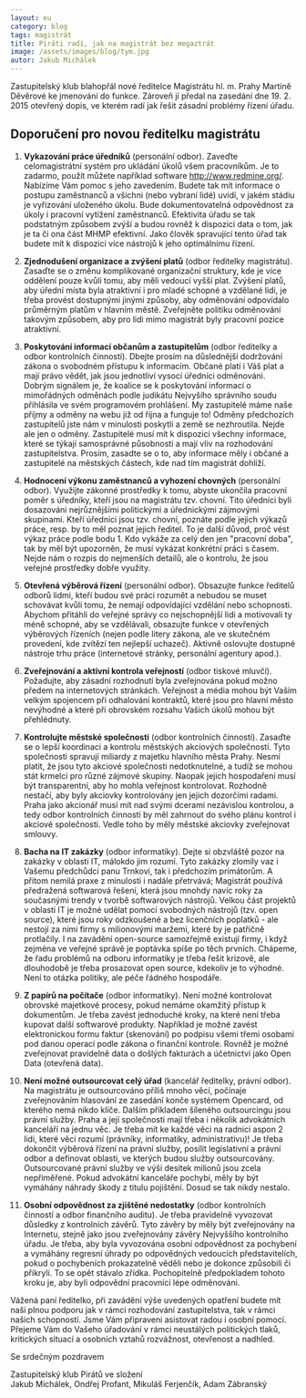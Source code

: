 ```yaml
---
layout: eu
category: blog
tags: magistrát
title: Piráti radí, jak na magistrát bez megaztrát
image: /assets/images/blog/tym.jpg
autor: Jakub Michálek
---
```


Zastupitelský klub blahopřál nové ředitelce Magistrátu hl. m. Prahy Martině 
Děvěrové ke jmenování do funkce. Zároveň jí předal na zasedání dne 19. 2. 2015
otevřený dopis, ve kterém radí jak řešit zásadní problémy řízení úřadu.

Doporučení pro novou ředitelku magistrátu
---------

1. **Vykazování práce úředníků** (personální odbor). Zaveďte celomagistrátní systém pro ukládání úkolů všem pracovníkům. Je to zadarmo, použít můžete například software <http://www.redmine.org/>. Nabízíme Vám pomoc s jeho zavedením. Budete tak mít informace o postupu zaměstnanců a všichni (nebo vybraní lidé) uvidí, v jakém stádiu je vyřizování uloženého úkolu. Bude dokumentovatelná odpovědnost za úkoly i pracovní vytížení zaměstnanců. Efektivita úřadu se tak podstatným způsobem zvýší a budou rovněž k dispozici data o tom, jak je ta či ona část MHMP efektivní. Jako člověk spravující tento úřad tak budete mít k dispozici více nástrojů k jeho optimálnímu řízení.

2. **Zjednodušení organizace a zvýšení platů** (odbor ředitelky magistrátu). Zasaďte se o změnu komplikované organizační struktury, kde je více oddělení pouze kvůli tomu, aby měli vedoucí vyšší plat. Zvýšení platů, aby úřední místa byla atraktivní i pro mladé schopné a vzdělané lidi, je třeba provést dostupnými jinými způsoby, aby odměnování odpovídalo průměrným platům v hlavním městě. Zveřejněte politiku odměnování takovým způsobem, aby pro lidi mimo magistrát byly pracovní pozice atraktivní.

3. **Poskytování informací občanům a zastupitelům** (odbor ředitelky a odbor kontrolních činností). Dbejte prosím na důslednější dodržování zákona o svobodném přístupu k informacím. Občané platí i Váš plat a mají právo vědět, jak jsou jednotliví vysocí úředníci odměnováni. Dobrým signálem je, že koalice se k poskytování informací o mimořádných odměnách podle judikátu Nejvyšího správního soudu přihlásila ve svém programovém prohlášení. My zastupitelé máme naše příjmy a odměny na webu již od října a funguje to! Odměny předchozích zastupitelů jste nám v minulosti poskytli a země se nezhroutila. Nejde ale jen o odměny. Zastupitelé musí mít k dispozici všechny informace, které se týkají samosprávné působnosti a mají vliv na rozhodování zastupitelstva. Prosím, zasadte se o to, aby informace měly i občané a zastupitelé na městských částech, kde nad tím magistrát dohlíží.

4. **Hodnocení výkonu zaměstnanců a vyhození chovných** (personální odbor). Využijte zákonné prostředky k tomu, abyste ukončila pracovní poměr s úředníky, kteří jsou na magistrátu tzv. chovní. Tito úředníci byli dosazováni nejrůznějšími politickými a úřednickými zájmovými skupinami. Kteří úředníci jsou tzv. chovní, poznáte podle jejich výkazů práce, resp. by to měl poznat jejich ředitel. To je další důvod, proč vést výkaz práce podle bodu 1. Kdo vykáže za celý den jen "pracovní doba", tak by měl být upozorněn, že musí vykázat konkrétní práci s časem. Nejde nám o rozpis do nejmenších detailů, ale o kontrolu, že jsou veřejné prostředky dobře využity. 

5. **Otevřená výběrová řízení** (personální odbor). Obsazujte funkce ředitelů odborů lidmi, kteří budou své práci rozumět a nebudou se muset schovávat kvůli tomu, že nemají odpovídající vzdělání nebo schopnosti. Abychom přitáhli do veřejné správy co nejschopnější lidi a motivovali ty méně schopné, aby se vzdělávali, obsazujte funkce v otevřených výběrových řízeních (nejen podle litery zákona, ale ve skutečném provedení, kde zvítězí ten nejlepší uchazeč). Aktivně oslovujte dostupné nástroje trhu práce (internetové stránky, personální agentury apod.).

6. **Zveřejnování a aktivní kontrola veřejností** (odbor tiskové mluvčí). Požadujte, aby zásadní rozhodnutí byla zveřejnována pokud možno předem na internetových stránkách. Veřejnost a média mohou být Vaším velkým spojencem při odhalování kontraktů, které jsou pro hlavní město nevýhodné a které při obrovském rozsahu Vašich úkolů mohou být přehlédnuty.

7. **Kontrolujte městské společnosti** (odbor kontrolních činností). Zasaďte se o lepší koordinaci a kontrolu městských akciových společností. Tyto společnosti spravují miliardy z majetku hlavního města Prahy. Nesmí platit, že jsou tyto akciové společnosti nedotknutelné, a tudíž se mohou stát krmelci pro různé zájmové skupiny. Naopak jejich hospodaření musí být transparentní, aby ho mohla veřejnost kontrolovat. Rozhodně nestačí, aby byly akciovky kontrolovány jen jejich dozorčími radami. Praha jako akcionář musí mít nad svými dcerami nezávislou kontrolou, a tedy odbor kontrolních činností by měl zahrnout do svého plánu kontrol i akciové společnosti. Vedle toho by měly městské akciovky zveřejnovat smlouvy. 

8. **Bacha na IT zakázky** (odbor informatiky). Dejte si obzvláště pozor na zakázky v oblasti IT, málokdo jim rozumí. Tyto zakázky zlomily vaz i Vašemu předchůdci panu Trnkovi, tak i předchozím primátorům. A přitom nemilá praxe z minulosti i nadále přetrvává; Magistrát používá předražená softwarová řešení, která jsou mnohdy navíc roky za současnými trendy v tvorbě softwarových nástrojů. Velkou část projektů v oblasti IT je možné udělat pomocí svobodných nástrojů (tzv. open source), které jsou roky odzkoušené a bez licenčních poplatků - ale nestojí za nimi firmy s milionovými maržemi, které by je patřičně protlačily. I na zavádění open-source samozřejmě existují firmy, i když zejména ve veřejné správě je poptávka spíše po těch prvních. Chápeme, že řadu problémů na odboru informatiky je třeba řešit krizově, ale dlouhodobě je třeba prosazovat open source, kdekoliv je to výhodné. Není to otázka politiky, ale péče řádného hospodáře.

9. **Z papírů na počítače** (odbor informatiky). Není možné kontrolovat obrovské majetkové procesy, pokud nemáme okamžitý přístup k dokumentům. Je třeba zavést jednoduché kroky, na které není třeba kupovat další softwarové produkty. Například je možné zavést  elektronickou formu faktur (skenování) po podpisu všemi třemi osobami pod danou operací podle zákona o finanční kontrole. Rovněž je možné zveřejnovat pravidelně data o došlých fakturách a účetnictví jako Open Data (otevřená data).

10. **Není možné outsourcovat celý úřad** (kancelář ředitelky, právní odbor). Na magistrátu je outsourcováno příliš mnoho věcí, počínaje zveřejnováním hlasování ze zasedání konče systémem Opencard, od kterého nemá nikdo klíče. Dalším příkladem šíleného outsourcingu jsou právní služby. Praha a její společnosti mají třeba i několik advokátních kanceláří na jednu věc. Je třeba mít ke každé věci na radnici aspon 2 lidi, které věci rozumí (právníky, informatiky, administrativu)! Je třeba dokončit výběrová řízení na právní služby, posílit legislativní a právní odbor a definovat oblasti, ve kterých budou služby outsourcovány. Outsourcované právní služby ve výši desítek milionů jsou zcela nepřiměřené. Pokud advokátní kanceláře pochybí, měly by být vymáhány náhrady škody z titulu pojištění. Dosud se tak nikdy nestalo.

11. **Osobní odpovědnost za zjištěné nedostatky** (odbor kontrolních činností a odbor finančního auditu). Je třeba pravidelně vyvozovat důsledky z kontrolních závěrů. Tyto závěry by měly být zveřejnovány na Internetu, stejně jako jsou zveřejnovány závěry Nejvyššího kontrolního úřadu. Je třeba, aby byla vyvozována osobní odpovědnost za pochybení a vymáhány regresní úhrady po odpovědných vedoucích představitelích, pokud o pochybeních prokazatelně věděli nebo je dokonce způsobili či přikryli. To se opět stávalo zřídka. Pochopitelně předpokladem tohoto kroku je, aby byli odpovědní pracovníci lépe odměnováni.

Vážená paní ředitelko, při zavádění výše uvedených opatření budete mít naši plnou podporu jak v rámci rozhodování zastupitelstva, tak v rámci našich schopností. Jsme Vám připraveni asistovat radou i osobní pomocí. Přejeme Vám do Vašeho úřadování v rámci neustálých politických tlaků, kritických situací a osobních vztahů rozvážnost, otevřenost a nadhled. 

Se srdečným pozdravem

Zastupitelský klub Pirátů ve složení  
Jakub Michálek, Ondřej Profant, Mikuláš Ferjenčík, Adam Zábranský
